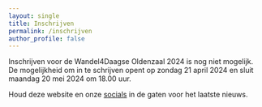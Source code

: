 ```yaml
---
layout: single
title: Inschrijven
permalink: /inschrijven
author_profile: false
---
```


Inschrijven voor de Wandel4Daagse Oldenzaal 2024 is nog niet mogelijk. De mogelijkheid om in te schrijven opent op zondag 21 april 2024 en sluit maandag 20 mei 2024 om 18.00 uur.  

Houd deze website en onze [socials](/socials) in de gaten voor het laatste nieuws.  